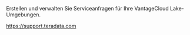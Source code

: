 Erstellen und verwalten Sie Serviceanfragen für Ihre VantageCloud Lake-Umgebungen.

<https://support.teradata.com>
